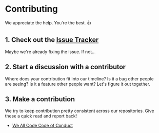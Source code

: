 # Contributing

We appreciate the help. You're the best. 👍

## 1. Check out the [Issue Tracker](/../../issues)

Maybe we're already fixing the issue. If not...

## 2. Start a discussion with a contributor

Where does your contribution fit into our timeline? Is it a bug other people are seeing? Is it a feature other people want? Let's figure it out together.

## 3. Make a contribution

We try to keep contribution pretty consistent across our repositories. Give these a quick read and report back!

- [We All Code Code of Conduct](https://wiki.weallcode.org/contributing/code-of-conduct)
